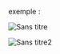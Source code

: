 exemple : 

![Sans titre](https://github.com/fk-crafter/100days-of-code/assets/127132293/e91e1267-bba2-4488-bf6d-54c94eda2344)

![Sans titre2](https://github.com/fk-crafter/100days-of-code/assets/127132293/e73c64a2-8c70-4be5-9c13-b89fc8bfb5e3)
